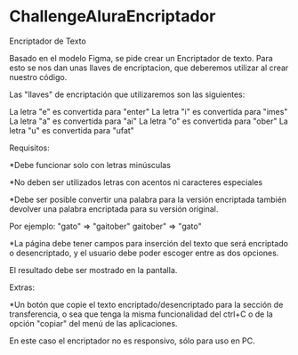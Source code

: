 # ChallengeAluraEncriptador
Encriptador de Texto

Basado en el modelo Figma, se pide crear un Encriptador de texto. 
Para esto se nos dan unas llaves de encriptacion, que deberemos utilizar al crear nuestro código. 

Las "llaves" de encriptación que utilizaremos son las siguientes:

La letra "e" es convertida para "enter"
La letra "i" es convertida para "imes"
La letra "a" es convertida para "ai"
La letra "o" es convertida para "ober"
La letra "u" es convertida para "ufat"

Requisitos:

*Debe funcionar solo con letras minúsculas

*No deben ser utilizados letras con acentos ni caracteres especiales

*Debe ser posible convertir una palabra para la versión encriptada también devolver una palabra encriptada para su versión original.

Por ejemplo:
"gato" => "gaitober"
gaitober" => "gato"

*La página debe tener campos para inserción del texto que será encriptado o desencriptado, y el usuario debe poder escoger entre as dos opciones.

El resultado debe ser mostrado en la pantalla.

Extras:

*Un botón que copie el texto encriptado/desencriptado para la sección de transferencia, o sea que tenga la misma funcionalidad del ctrl+C o de la opción "copiar" del menú de las aplicaciones.

En este caso el encriptador no es responsivo, sólo para uso en PC.

